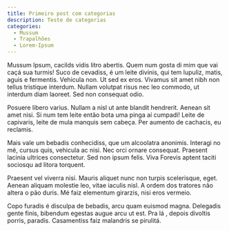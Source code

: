 ```yaml
---
title: Primeiro post com categorias
description: Teste de categorias
categories:
  - Mussum
  - Trapalhões
  - Lorem-Ipsum
---
```

Mussum Ipsum, cacilds vidis litro abertis. Quem num gosta di mim que vai caçá sua turmis! Suco de cevadiss, é um leite divinis, qui tem lupuliz, matis, aguis e fermentis. Vehicula non. Ut sed ex eros. Vivamus sit amet nibh non tellus tristique interdum. Nullam volutpat risus nec leo commodo, ut interdum diam laoreet. Sed non consequat odio.

Posuere libero varius. Nullam a nisl ut ante blandit hendrerit. Aenean sit amet nisi. Si num tem leite então bota uma pinga aí cumpadi! Leite de capivaris, leite de mula manquis sem cabeça. Per aumento de cachacis, eu reclamis.

Mais vale um bebadis conhecidiss, que um alcoolatra anonimis. Interagi no mé, cursus quis, vehicula ac nisi. Nec orci ornare consequat. Praesent lacinia ultrices consectetur. Sed non ipsum felis. Viva Forevis aptent taciti sociosqu ad litora torquent.

Praesent vel viverra nisi. Mauris aliquet nunc non turpis scelerisque, eget. Aenean aliquam molestie leo, vitae iaculis nisl. A ordem dos tratores não altera o pão duris. Mé faiz elementum girarzis, nisi eros vermeio.

Copo furadis é disculpa de bebadis, arcu quam euismod magna. Delegadis gente finis, bibendum egestas augue arcu ut est. Pra lá , depois divoltis porris, paradis. Casamentiss faiz malandris se pirulitá.